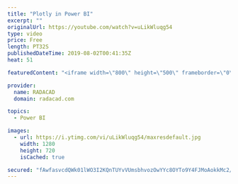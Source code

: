 ```yaml
---
title: "Plotly in Power BI"
excerpt: ""
originalUrl: https://youtube.com/watch?v=uLikWluqg54
type: video
price: Free
length: PT32S
publishedDateTime: 2019-08-02T00:41:35Z
heat: 51

featuredContent: "<iframe width=\"800\" height=\"500\" frameborder=\"0\" src=\"https://www.youtube.com/embed/uLikWluqg54\" allow=\"accelerometer; autoplay; encrypted-media; gyroscope; picture-in-picture\" allowfullscreen></iframe>"

provider:
  name: RADACAD
  domain: radacad.com

topics:
  - Power BI

images:
  - url: https://i.ytimg.com/vi/uLikWluqg54/maxresdefault.jpg
    width: 1280
    height: 720
    isCached: true

secured: "fAwfasvcdQWk01lWO3I2KQnTUYvVUmsbhvozOwYYc8OYTo9Y4FJMoAokkMc2/rSI44tZOpXz1vSOwQax0AibzF1fWERnefrwfDm1KZ8Hb1zRconPdfiqjwYJEC665TmD4caJnIqAFE1KkzPd3b2Hyvop/jC4dBoxwUv9smRzhtuXqYjQcJD12pvPLfG+9NBnFgBPTO3nAR2pTTH1lW/TYlVe+lX0aQqhycAIdR9H7Pg+EVu+1UB5z9vtfO2LfuRf9DhwTwI2r650lcHkBCmfM/adBZwrrs8WujeLo01ztmXaBeyuN/KyRPiwdZAZYBCQIoaoVxD3zOTLjLzF6rkgebyle5kM0YmWpQXq12fnAa4EH7rdl1ivHit7O7DRFcSe+KnBFOHFiXU5hBeNSdzYVhOV4BzGoE6uGxfjmxJ+rxc=;B0oeKxAyibZ1IMMRtDUKxQ=="
---
```


